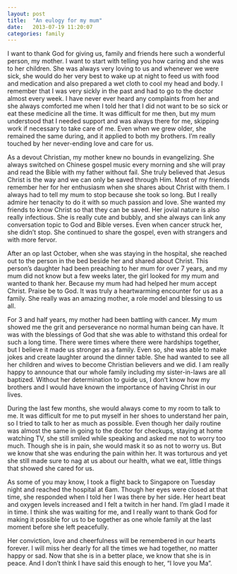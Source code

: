 ```yaml
---
layout: post
title:  "An eulogy for my mum"
date:   2013-07-19 11:20:07
categories: family
---
```


I want to thank God for giving us, family and friends here such a wonderful person, my mother. I want to start with telling you how caring and she was to her children. She was always very loving to us and whenever we were sick, she would do her very best to wake up at night to feed us with food and medication and also prepared a wet cloth to cool my head and body. I remember that I was very sickly in the past and had to go to the doctor almost every week. I have never ever heard any complaints from her and she always comforted me when I told her that I did not want to be so sick or eat these medicine all the time. It was difficult for me then, but my mum understood that I needed support and was always there for me, skipping work if necessary to take care of me. Even when we grew older, she remained the same during, and it applied to both my brothers. I’m really touched by her never-ending love and care for us.

As a devout Christian, my mother knew no bounds in evangelizing. She always switched on Chinese gospel music every morning and she will pray and read the Bible with my father without fail. She truly believed that Jesus Christ is the way and we can only be saved through Him. Most of my friends remember her for her enthusiasm when she shares about Christ with them. I always had to tell my mum to stop because she took so long. But I really admire her tenacity to do it with so much passion and love. She wanted my friends to know Christ so that they can be saved. Her jovial nature is also really infectious. She is really cute and bubbly, and she always can link any conversation topic to God and Bible verses. Even when cancer struck her, she didn’t stop. She continued to share the gospel, even with strangers and with more fervor.

After an op last October, when she was staying in the hospital, she reached out to the person in the bed beside her and shared about Christ. This person’s daughter had been preaching to her mum for over 7 years, and my mum did not know but a few weeks later, the girl looked for my mum and wanted to thank her. Because my mum had had helped her mum accept Christ. Praise be to God. It was truly a heartwarming encounter for us as a family. She really was an amazing mother, a role model and blessing to us all.

For 3 and half years, my mother had been battling with cancer. My mum showed me the grit and perseverance no normal human being can have. It was with the blessings of God that she was able to withstand this ordeal for such a long time. There were times where there were hardships together, but I believe it made us stronger as a family. Even so, she was able to make jokes and create laughter around the dinner table. She had wanted to see all her children and wives to become Christian believers and we did. I am really happy to announce that our whole family including my sister-in-laws are all baptized. Without her determination to guide us, I don’t know how my brothers and I would have known the importance of having Christ in our lives.

During the last few months, she would always come to my room to talk to me. It was difficult for me to put myself in her shoes to understand her pain, so I tried to talk to her as much as possible. Even though her daily routine was almost the same in going to the doctor for checkups, staying at home watching TV, she still smiled while speaking and asked me not to worry too much. Though she is in pain, she would mask it so as not to worry us. But we know that she was enduring the pain within her. It was torturous and yet she still made sure to nag at us about our health, what we eat, little things that showed she cared for us.

As some of you may know, I took a flight back to Singapore on Tuesday night and reached the hospital at 6am. Though her eyes were closed at that time, she responded when I told her I was there by her side. Her heart beat and oxygen levels increased and I felt a twitch in her hand. I’m glad I made it in time. I think she was waiting for me, and I really want to thank God for making it possible for us to be together as one whole family at the last moment before she left peacefully.

Her conviction, love and cheerfulness will be remembered in our hearts forever. I will miss her dearly for all the times we had together, no matter happy or sad. Now that she is in a better place, we know that she is in peace. And I don’t think I have said this enough to her, “I love you Ma”.